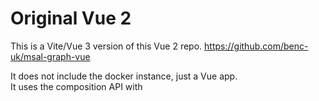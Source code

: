 # Original Vue 2
This is a Vite/Vue 3 version of this Vue 2 repo.  https://github.com/benc-uk/msal-graph-vue

It does not include the docker instance, just a Vue app.  
It uses the composition API with <script setup> and Pinia state management (to control component state).  
I also added a couple graph features (email, sharepoint root site).

Follow the directions in that repo to setup your Azure App ID then replace the ID in code.  :)

# Get Started

1. Clone the repo
2. run:
  
  npm install
  
  npm run dev
